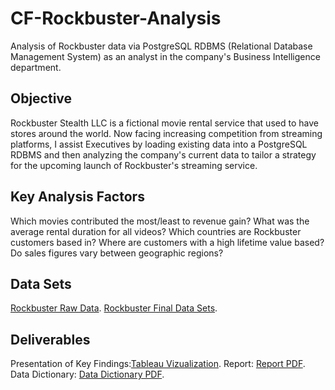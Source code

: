 # CF-Rockbuster-Analysis
Analysis of Rockbuster data via PostgreSQL RDBMS (Relational Database Management System) as an analyst in the company's Business Intelligence department.
## Objective
Rockbuster Stealth LLC is a fictional movie rental service that used to have stores around the world. Now facing increasing competition from streaming platforms, I  assist Executives by loading existing data into a PostgreSQL RDBMS and then analyzing the company's current data to tailor a strategy for the upcoming launch of Rockbuster's streaming service.
## Key Analysis Factors 
Which movies contributed the most/least to revenue gain?
What was the average rental duration for all videos?
Which countries are Rockbuster customers based in?
Where are customers with a high lifetime value based?
Do sales figures vary between geographic regions?
## Data Sets
[Rockbuster Raw Data](https://www.postgresqltutorial.com/wp-content/uploads/2019/05/dvdrental.zip).
[Rockbuster Final Data Sets](https://1drv.ms/u/s!Av6amgy3JU7viSm1MpWOpGEb7JRN?e=dDCx9r).
## Deliverables
Presentation of Key Findings:[Tableau Vizualization](https://public.tableau.com/shared/T9W8CMBDG?:display_count=n&:origin=viz_share_link).
Report: [Report PDF](https://1drv.ms/b/s!Av6amgy3JU7viB0vtArmEJHiezP5?e=2K7oez).
Data Dictionary: [Data Dictionary PDF](https://1drv.ms/b/s!Av6amgy3JU7viB7RmVO5YjRQwcQd?e=MpHiq6).
